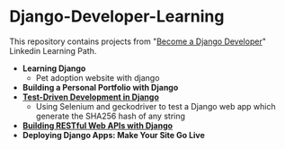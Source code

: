 # Django-Developer-Learning

This repository contains projects from "[Become a Django Developer](https://www.linkedin.com/learning/paths/become-a-django-developer)" Linkedin Learning Path.

  * **Learning Django**
    * Pet adoption website with django
  * **Building a Personal Portfolio with Django**
  * **[Test-Driven Development in Django](https://github.com/annalisamf/Django-Developer-Learning/tree/main/TDD_django/hashthat)**
    * Using Selenium and geckodriver to test a Django web app which generate the SHA256 hash of any string 
  * **[Building RESTful Web APIs with Django](https://github.com/annalisamf/Django-Developer-Learning/tree/main/RESTful_web_APIs/store/migrations)**
  * **Deploying Django Apps: Make Your Site Go Live**

